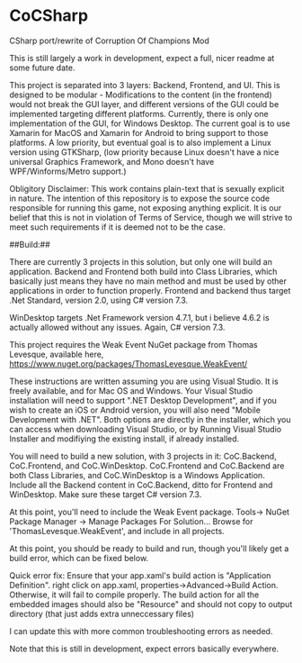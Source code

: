 # CoCSharp
CSharp port/rewrite of Corruption Of Champions Mod

This is still largely a work in development, expect a full, nicer readme at some future date.

This project is separated into 3 layers: Backend, Frontend, and UI. This is designed to be modular - Modifications to the content (in the frontend) would not break the GUI layer, and different versions of the GUI could be implemented targeting different platforms. 
Currently, there is only one implementation of the GUI, for Windows Desktop. The current goal is to use Xamarin for MacOS and Xamarin for Android to bring support to those platforms. A low priority, but eventual goal is to also implement a Linux version using GTKSharp, (low priority because Linux doesn't have a nice universal Graphics Framework, and Mono doesn't have WPF/Winforms/Metro support.)

Obligitory Disclaimer: This work contains plain-text that is sexually explicit in nature. The intention of this repository is to expose the source code responsible for running this game, not exposing anything explicit. It is our belief that this is not in violation of Terms of Service, though we will strive to meet such requirements if it is deemed not to be the case. 

##Build:##

There are currently 3 projects in this solution, but only one will build an application. Backend and Frontend both build into Class Libraries, which basically just means they have no main method and must be used by other applications in order to function properly. 
Frontend and backend thus target .Net Standard, version 2.0, using C# version 7.3. 

WinDesktop targets .Net Framework version 4.7.1, but i believe 4.6.2 is actually allowed without any issues. Again, C# version 7.3.

This project requires the Weak Event NuGet package from Thomas Levesque, available here, https://www.nuget.org/packages/ThomasLevesque.WeakEvent/

These instructions are written assuming you are using Visual Studio. It is freely available, and for Mac OS and Windows. 
Your Visual Studio installation will need to support ".NET Desktop Development", and if you wish to create an iOS or Android version, you will also need "Mobile Development with .NET". Both options are directly in the installer, which you can access when downloading Visual Studio, or by Running Visual Studio Installer and modifiying the existing install, if already installed. 

You will need to build a new solution, with 3 projects in it: CoC.Backend, CoC.Frontend, and CoC.WinDesktop. CoC.Frontend and CoC.Backend are both Class Libraries, and CoC.WinDesktop is a Windows Application. Include all the Backend content in CoC.Backend, ditto for Frontend and WinDesktop. Make sure these target C# version 7.3.

At this point, you'll need to include the Weak Event package. Tools-> NuGet Package Manager -> Manage Packages For Solution...
Browse for 'ThomasLevesque.WeakEvent', and include in all projects. 

At this point, you should be ready to build and run, though you'll likely get a build error, which can be fixed below.

Quick error fix: 
Ensure that your app.xaml's build action is "Application Definition". right click on app.xaml, properties->Advanced->Build Action.
Otherwise, it will fail to compile properly. The build action for all the embedded images should also be "Resource" and should not copy to output directory (that just adds extra unneccessary files)

I can update this with more common troubleshooting errors as needed.

Note that this is still in development, expect errors basically everywhere. 
